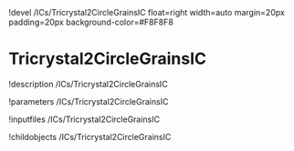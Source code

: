 <!-- MOOSE Object Documentation Stub: Remove this when content is added. -->!devel /ICs/Tricrystal2CircleGrainsIC float=right width=auto margin=20px padding=20px background-color=#F8F8F8


# Tricrystal2CircleGrainsIC
!description /ICs/Tricrystal2CircleGrainsIC

!parameters /ICs/Tricrystal2CircleGrainsIC

!inputfiles /ICs/Tricrystal2CircleGrainsIC

!childobjects /ICs/Tricrystal2CircleGrainsIC
